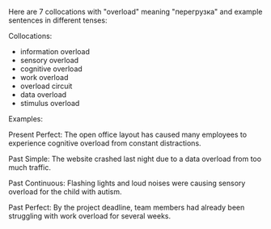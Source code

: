 Here are 7 collocations with "overload" meaning "перегрузка" and example sentences in different tenses:

Collocations:
- information overload
- sensory overload
- cognitive overload
- work overload
- overload circuit
- data overload
- stimulus overload

Examples:

Present Perfect: The open office layout has caused many employees to experience cognitive overload from constant distractions.

Past Simple: The website crashed last night due to a data overload from too much traffic.

Past Continuous: Flashing lights and loud noises were causing sensory overload for the child with autism.

Past Perfect: By the project deadline, team members had already been struggling with work overload for several weeks.
